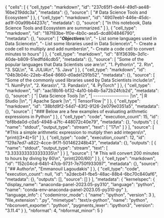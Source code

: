{
 "cells": [
  {
   "cell_type": "markdown",
   "id": "237c65f1-de44-49d1-ae48-16be219ddc3a",
   "metadata": {},
   "source": [
    "# Data Science Tools and Ecosystem"
   ]
  },
  {
   "cell_type": "markdown",
   "id": "4907eeb1-446e-45dc-ad1f-00a99b44237c",
   "metadata": {},
   "source": [
    "In this notebook, Data Science Tools and Ecosystem are summarized."
   ]
  },
    {
   "cell_type": "markdown",
   "id": "187f83be-1f0e-4b0c-aea5-dcd804846790",
   "metadata": {},
   "source": [
    "***Objectives:***\n",
    "- List some languages used in Data Science\n",
    "- List some libraries used in Data Science\n",
    "- Create a code cell to multiply and add numbers\n",
    "- Create a code cell to convert minutes to hours"
   ]
  },
  {
   "cell_type": "markdown",
   "id": "81f3639b-3d1c-40de-b809-51edffd4cdb5",
   "metadata": {},
   "source": [
    "Some of the popular languages that Data Scientists use are:\n",
    "1. Python\n",
    "2. R\n",
     "3. SQL\n",
    "4. JULIA\n",
    "5. Java"
   ]
  },
  {
   "cell_type": "markdown",
   "id": "04b3b04c-22eb-45e4-8660-d0ade1291b52",
   "metadata": {},
   "source": [
    "Some of the commonly used libraries used by Data Scientists include:\n",
    "1. NumPy\n",
    "2. Keras\n",
    "3. Pandas\n",
    "4. PyTorch"
   ]
  },
  {
   "cell_type": "markdown",
      "id": "aac18b16-bf32-4a10-bb4b-5a72b24fcb2d",
   "metadata": {},
   "source": [
    "| Data Science Tools |\n",
    "| ------------------ |\n",
    "| R Studio |\n",
    "| Apache Spark |\n",
    "| TensorFlow |"
   ]
  },
  {
   "cell_type": "markdown",
   "id": "38bfd9f2-54d7-43f2-9126-2e079e0351a5",
   "metadata": {},
   "source": [
    "### Below are a few examples of evaluating arithmetic expressions in Python"
   ]
  },
  {
   "cell_type": "code",
      "execution_count": 15,
   "id": "bf8bda0d-c0a5-4948-a7fc-448072c40e79",
   "metadata": {},
   "outputs": [
    {
     "name": "stdout",
     "output_type": "stream",
     "text": [
      "17\n"
     ]
    }
   ],
   "source": [
    "#This a simple arithmetic expression to mutiply then add integers\n",
    "print((3*4)+5)"
   ]
  },
  {
   "cell_type": "code",
    "execution_count": 12,
   "id": "129a7ed7-a822-4cce-9f7f-501462248b43",
   "metadata": {},
   "outputs": [
    {
     "name": "stdout",
     "output_type": "stream",
     "text": [
      "3.3333333333333335\n"
     ]
    }
   ],
   "source": [
    "# This will convert 200 minutes to hours by diving by 60\n",
    "print(200/60)"
   ]
  },
  {
   "cell_type": "markdown",
   "id": "152c04cd-64b1-47cb-9731-7e750f933097",
   "metadata": {},
   "source": [
    "## Author\n",
    "Emmanouil Lagoudakis"
   ]
  },
  {
   "cell_type": "code",
   "execution_count": null,
   "id": "a2decb41-fbe5-48ac-88b4-6bc70c840af6",
   "metadata": {},
   "outputs": [],
   "source": []
  }
 ],
 "metadata": {
  "kernelspec": {
   "display_name": "anaconda-panel-2023.05-py310",
    "language": "python",
   "name": "conda-env-anaconda-panel-2023.05-py310-py"
  },
  "language_info": {
   "codemirror_mode": {
    "name": "ipython",
    "version": 3
   },
   "file_extension": ".py",
   "mimetype": "text/x-python",
   "name": "python",
   "nbconvert_exporter": "python",
   "pygments_lexer": "ipython3",
   "version": "3.11.4"
     }
 },
 "nbformat": 4,
 "nbformat_minor": 5
}
